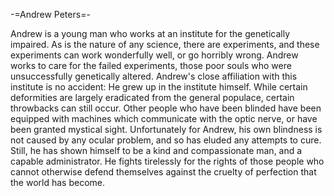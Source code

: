 -=Andrew Peters=-

Andrew is a young man who works at an institute for the genetically impaired. As is the nature of any science, there are experiments, and these experiments can work wonderfully well, or go horribly wrong. Andrew works to care for the failed experiments, those poor souls who were unsuccessfully genetically altered. Andrew's close affiliation with this institute is no accident: He grew up in the institute himself. While certain deformities are largely eradicated from the general populace, certain throwbacks can still occur. Other people who have been blinded have been equipped with machines which communicate with the optic nerve, or have been granted mystical sight. Unfortunately for Andrew, his own blindness is not caused by any ocular problem, and so has eluded any attempts to cure. Still, he has shown himself to be a kind and compassionate man, and a capable administrator. He fights tirelessly for the rights of those people who cannot otherwise defend themselves against the cruelty of perfection that the world has become.

